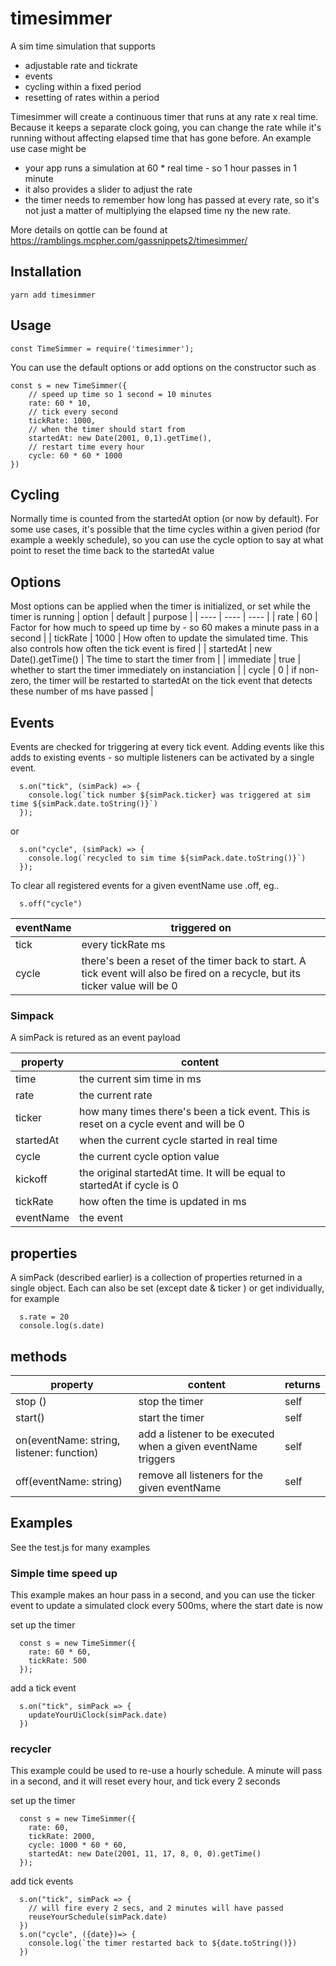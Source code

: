 # timesimmer

A sim time simulation that supports
- adjustable rate and tickrate
- events
- cycling within a fixed period
- resetting of rates within a period

Timesimmer will create a continuous timer that runs at any rate x real time. Because it keeps a separate clock going, you can change the rate while it's running without affecting elapsed time that has gone before. An example use case might be
- your app runs a simulation at 60 * real time - so 1 hour passes in 1 minute
- it also provides a slider to adjust the rate
- the timer needs to remember how long has passed at every rate, so it's not just a matter of multiplying the elapsed time ny the new rate.



More details on qottle can be found at https://ramblings.mcpher.com/gassnippets2/timesimmer/

## Installation

````
yarn add timesimmer
````

## Usage

````
const TimeSimmer = require('timesimmer');

````
You can use the default options or add options on the constructor such as 
````
const s = new TimeSimmer({
    // speed up time so 1 second = 10 minutes
    rate: 60 * 10,
    // tick every second
    tickRate: 1000,
    // when the timer should start from
    startedAt: new Date(2001, 0,1).getTime(),
    // restart time every hour
    cycle: 60 * 60 * 1000
})
````

## Cycling

Normally time is counted from the startedAt option (or now by default). For some use cases, it's possible that the time cycles within a given period (for example a weekly schedule), so you can use the cycle option to say at what point to reset the time back to the startedAt value


## Options
Most options can be applied when the timer is initialized, or set while the timer is running
| option | default | purpose |
| ---- | ---- | ---- |
| rate | 60  | Factor for how much to speed up time by - so 60 makes a minute pass in a second |
| tickRate | 1000 | How often to update the simulated time. This also controls how often the tick event is fired |
| startedAt | new Date().getTime() | The time to start the timer from |
| immediate | true | whether to start the timer immediately on instanciation |
| cycle | 0 | if non-zero, the timer will be restarted to startedAt on the tick event that detects these number of ms have passed |


## Events

Events are checked for triggering at every tick event. Adding events like this adds to existing events - so multiple listeners can be activated by a single event. 
````
  s.on("tick", (simPack) => {
    console.log(`tick number ${simPack.ticker} was triggered at sim time ${simPack.date.toString()}`)
  });
````
or 
````
  s.on("cycle", (simPack) => {
    console.log(`recycled to sim time ${simPack.date.toString()}`)
  });
````
To clear all registered events for a given eventName use .off, eg..
````
  s.off("cycle")
````

| eventName | triggered on |
| ---- |  ---- |
| tick | every tickRate ms |
| cycle | there's been a reset of the timer back to start. A tick event will also be fired on a recycle, but its ticker value will be 0 |


### Simpack

A simPack is retured as an event payload

| property | content |
| ---- |  ---- |
| time | the current sim time in ms |
| rate | the current rate |
| ticker | how many times there's been a tick event. This is reset on a cycle event and will be 0|
| startedAt | when the current cycle started in real time |
| cycle | the current cycle option value |
| kickoff | the original startedAt time. It will be equal to startedAt if cycle is 0 |
| tickRate | how often the time is updated in ms |
| eventName | the event |


## properties
A simPack (described earlier) is a collection of properties returned in a single object. Each can also be set (except date & ticker ) or get individually, for example
````
  s.rate = 20
  console.log(s.date)
````

## methods


| property | content | returns |
| ---- |  ---- | ---- |
| stop () | stop the timer| self |
| start() | start the timer| self |
| on(eventName: string, listener: function) | add a listener to be executed when a given eventName triggers| self |
| off(eventName: string) | remove all listeners for the given eventName | self |


## Examples 

See the test.js for many examples 


### Simple time speed up

This example makes an hour pass in a second, and you can use the ticker event to update a simulated clock every 500ms, where the start date is now

set up the timer
````
  const s = new TimeSimmer({
    rate: 60 * 60,
    tickRate: 500
  });
````
add a tick event
````
  s.on("tick", simPack => {
    updateYourUiClock(simPack.date)
  })
````


### recycler

This example could be used to re-use a hourly schedule. A minute will pass in a second, and it will reset every hour, and tick every 2 seconds

set up the timer
````
  const s = new TimeSimmer({
    rate: 60,
    tickRate: 2000,
    cycle: 1000 * 60 * 60,
    startedAt: new Date(2001, 11, 17, 8, 0, 0).getTime()
  });
````
add tick events
````
  s.on("tick", simPack => {
    // will fire every 2 secs, and 2 minutes will have passed
    reuseYourSchedule(simPack.date)
  })
  s.on("cycle", ({date})=> {
    console.log(`the timer restarted back to ${date.toString()})
  })
````

